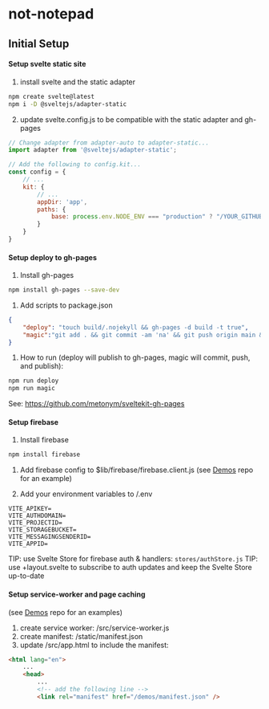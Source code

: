 # not-notepad

## Initial Setup
#### Setup svelte static site
1. install svelte and the static adapter
```bash
npm create svelte@latest
npm i -D @sveltejs/adapter-static
```

2. update svelte.config.js to be compatible with the static adapter and gh-pages
```js
// Change adapter from adapter-auto to adapter-static...
import adapter from '@sveltejs/adapter-static';

// Add the following to config.kit...
const config = {
    // ...
    kit: {
        // ...
		appDir: 'app',
		paths: {
			base: process.env.NODE_ENV === "production" ? "/YOUR_GITHUB_REPO" : "",
		}
	}
}
```

#### Setup deploy to gh-pages

1. Install gh-pages
```bash
npm install gh-pages --save-dev
```

1. Add scripts to package.json
```json
{
    "deploy": "touch build/.nojekyll && gh-pages -d build -t true",
    "magic":"git add . && git commit -am 'na' && git push origin main && vite build && touch build/.nojekyll && gh-pages -d build -t true"
}
```

1. How to run (deploy will publish to gh-pages, magic will commit, push, and publish):
```bash
npm run deploy
npm run magic
```
See: https://github.com/metonym/sveltekit-gh-pages

#### Setup firebase

1. Install firebase
```bash
npm install firebase
```

1. Add firebase config to $lib/firebase/firebase.client.js (see [Demos](https://github.com/forewit/demos) repo for an example)

2. Add your environment variables to /.env 
```env
VITE_APIKEY=
VITE_AUTHDOMAIN=
VITE_PROJECTID=
VITE_STORAGEBUCKET=
VITE_MESSAGINGSENDERID=
VITE_APPID=
```

TIP: use Svelte Store for firebase auth & handlers: `stores/authStore.js`
TIP: use +layout.svelte to subscribe to auth updates and keep the Svelte Store up-to-date


#### Setup service-worker and page caching
(see [Demos](https://github.com/forewit/demos) repo for an examples)
1. create service worker: /src/service-worker.js 
2. create manifest: /static/manifest.json
3. update /src/app.html to include the manifest:
```html
<html lang="en">
    ...
    <head>
        ... 
        <!-- add the following line -->
		<link rel="manifest" href="/demos/manifest.json" />
```